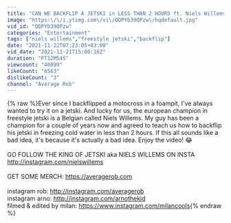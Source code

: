 ```yaml
---
title: "CAN WE BACKFLIP A JETSKI in LESS THAN 2 HOURS ft. Niels Willems *BROKEN THUMB*"
image: "https:\/\/i.ytimg.com\/vi\/QQPYb39QPzw\/hqdefault.jpg"
vid_id: "QQPYb39QPzw"
categories: "Entertainment"
tags: ["niels willems","freestyle jetski","backflip"]
date: "2021-11-22T07:23:05+03:00"
vid_date: "2021-11-21T15:00:16Z"
duration: "PT12M54S"
viewcount: "40899"
likeCount: "6563"
dislikeCount: "3"
channel: "Average Rob"
---
```

{% raw %}Ever since I backflipped a motocross in a foampit, I've always wanted to try it on a jetski. And lucky for us, the european champion in freestyle jetski is a Belgian called Niels Willems. My guy has been a champion for a couple of years now and agreed to teach us how to backflip his jetski in freezing cold water in less than 2 hours. If this all sounds like a bad idea, it's because it's actually a bad idea. Enjoy the video! 😂<br /><br />GO FOLLOW THE KING OF JETSKI aka NIELS WILLEMS ON INSTA<br /><a rel="nofollow" target="blank" href="http://instagram.com/nielswillems">http://instagram.com/nielswillems</a><br /><br />GET SOME MERCH: <a rel="nofollow" target="blank" href="https://averagerob.com">https://averagerob.com</a><br /><br />instagram rob: <a rel="nofollow" target="blank" href="http://instagram.com/averagerob">http://instagram.com/averagerob</a><br />instagram arno: <a rel="nofollow" target="blank" href="http://instagram.com/arnothekid">http://instagram.com/arnothekid</a><br />filmed &amp; edited by milan: <a rel="nofollow" target="blank" href="https://www.instagram.com/milancools">https://www.instagram.com/milancools</a>{% endraw %}
